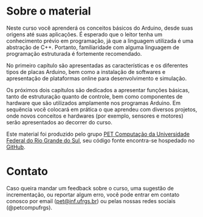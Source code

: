# Sobre o material
Neste curso você aprenderá os conceitos básicos do Arduino, desde suas origens até suas aplicações. É esperado que o leitor tenha um conhecimento prévio em programação, já que a linguagem utilizada é uma abstração de C++. Portanto, familiaridade com alguma linguagem de programação estruturada é fortemente recomendado.

No primeiro capítulo são apresentadas as características e os diferentes tipos de placas Arduino, bem como a instalação de softwares e apresentação de plataformas online para desenvolvimento e simulação.

Os próximos dois capítulos são dedicados a apresentar funções básicas, tanto de estruturação quanto de controle, bem como componentes de hardware que são utilizados amplamente nos programas Arduino. Em sequência você colocará em prática o que aprendeu com diversos projetos, onde novos conceitos e hardwares (por exemplo, sensores e motores) serão apresentados ao decorrer do curso. 


Este material foi produzido pelo grupo [PET Computação da Universidade Federal do Rio Grande do Sul](https://www.inf.ufrgs.br/site/pet/), seu código fonte encontra-se hospedado no [GitHub](https://github.com/petcomputacaoufrgs/intro-ao-arduino). 

# Contato
Caso queira mandar um feedback sobre o curso, uma sugestão de incrementação, ou reportar algum erro, você pode entrar em contato conosco por email (pet@inf.ufrgs.br) ou pelas nossas redes sociais (@petcompufrgs).
